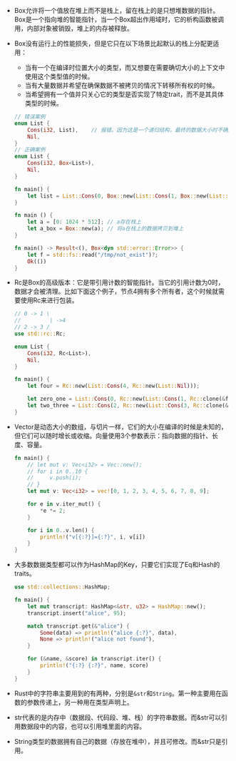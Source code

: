 * Box允许将一个值放在堆上而不是栈上，留在栈上的是只想堆数据的指针。Box是一个指向堆的智能指针，当一个Box超出作用域时，它的析构函数被调用，内部对象被销毁，堆上的内存被释放。

* Box没有运行上的性能损失，但是它只在以下场景比起默认的栈上分配更适用：
    - 当有一个在编译时位置大小的类型，而又想要在需要确切大小的上下文中使用这个类型值的时候。
    - 当有大量数据并希望在确保数据不被拷贝的情况下转移所有权的时候。
    - 当希望拥有一个值并只关心它的类型是否实现了特定trait，而不是其具体类型的时候。
    ```Rust
    // 错误案例
    enum List {
        Cons(i32, List),    // 报错。因为这是一个递归结构，最终的数据大小时不确定的，所以这时候需要用Box去包装List。
        Nil,
    }
    // 正确案例
    enum List {
        Cons(i32, Box<List>),
        Nil,
    }

    fn main() {
        let list = List::Cons(0, Box::new(List::Cons(1, Box::new(List::Nil))));
    }
    ```
    ```Rust
    fn main () {
        let a = [0: 1024 * 512]; // a存在栈上
        let a_box = Box::new(a); // 将a在栈上的数据拷贝到堆上
    }
    ```
    ```Rust
    fn main() -> Result<(), Box<dyn std::error::Error>> {
        let f = std::fs::read("/tmp/not_exist")?;
        Ok(())
    }
    ```

* Rc是Box的高级版本：它是带引用计数的智能指针。当它的引用计数为0时，数据才会被清理。比如下面这个例子，节点4拥有多个所有者，这个时候就需要使用Rc来进行包装。
    ```Rust
    // 0 -> 1 \
    //         | ->4
    // 2 -> 3 /
    use std::rc::Rc;

    enum List {
        Cons(i32, Rc<List>),
        Nil,
    }

    fn main() {
        let four = Rc::new(List::Cons(4, Rc::new(List::Nil)));

        let zero_one = List::Cons(0, Rc::new(List::Cons(1, Rc::clone(&four)))); // 使用Rc::clone()方法去触发rc的计数器加一
        let two_three = List::Cons(2, Rc::new(List::Cons(3, Rc::clone(&four))));
    }
    ```

* Vector是动态大小的数组，与切片一样，它们的大小在编译的时候是未知的，但它们可以随时增长或收缩。向量使用3个参数表示：指向数据的指针、长度、容量。
    ```Rust
    fn main() {
        // let mut v: Vec<i32> = Vec::new();
        // for i in 0..10 {
        //     v.push(i);
        // }
        let mut v: Vec<i32> = vec![0, 1, 2, 3, 4, 5, 6, 7, 8, 9];

        for e in v.iter_mut() {
            *e *= 2;
        }

        for i in 0..v.len() {
            println!("v[{:?}]={:?}", i, v[i])
        }
    }
    ```

* 大多数数据类型都可以作为HashMap的Key，只要它们实现了Eq和Hash的traits。
    ```Rust
    use std::collections::HashMap;

    fn main() {
        let mut transcript: HashMap<&str, u32> = HashMap::new();
        transcript.insert("alice", 95);

        match transcript.get(&"alice") {
            Some(data) => println!("alice {:?}", data),
            None => println!("alice not found"),
        }

        for (&name, &score) in transcript.iter() {
            println!("{:?} {:?}", name, score)
        }
    }
    ```

* Rust中的字符串主要用到的有两种，分别是`&str`和`String`。第一种主要用在函数的参数传递上，另一种用在类型声明上。
  
* str代表的是内存中（数据段、代码段、堆、栈）的字符串数据。而&str可以引用数据段中的内容，也可以引用堆里面的内容。

* String类型的数据拥有自己的数据（存放在堆中），并且可修改。而&str只是引用。